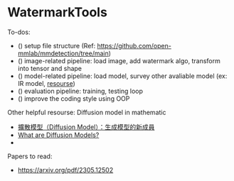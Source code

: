 # WatermarkTools
To-dos:
- () setup file structure (Ref: https://github.com/open-mmlab/mmdetection/tree/main)
- () image-related pipeline: load image, add watermark algo, transform into tensor and shape
- () model-related pipeline: load model, survey other avaliable model (ex: IR model, [resourse](https://github.com/openai/guided-diffusion))
- () evaluation pipeline: training, testing loop
- () improve the coding style using OOP

Other helpful resourse:
Diffusion model in mathematic
- [擴散模型（Diffusion Model）：生成模型的新成員](https://ycc.idv.tw/diffusion-model.html)
- [What are Diffusion Models?](https://lilianweng.github.io/posts/2021-07-11-diffusion-models/)
- []()

Papers to read:
- https://arxiv.org/pdf/2305.12502
